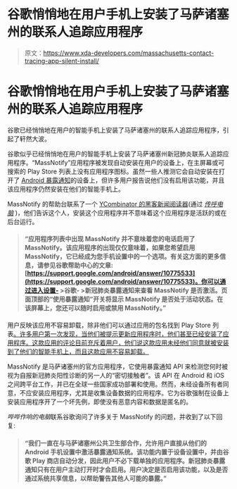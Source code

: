 # 谷歌悄悄地在用户手机上安装了马萨诸塞州的联系人追踪应用程序

> 原文：<https://www.xda-developers.com/massachusetts-contact-tracing-app-silent-install/>

# 谷歌悄悄地在用户手机上安装了马萨诸塞州的联系人追踪应用程序

谷歌已经悄悄地在用户的智能手机上安装了马萨诸塞州的联系人追踪应用程序，引起了轩然大波。

谷歌似乎已经悄悄地在用户的智能手机上安装了马萨诸塞州新冠肺炎联系人追踪应用程序。“MassNotify”应用程序被发现自动安装在用户的设备上，在主屏幕或可搜索的 Play Store 列表上没有应用程序图标。虽然一些人推测它会自动安装在打开了 [Android 暴露通知](https://www.xda-developers.com/google-apple-exposure-notifications-express-covid-19-contact-tracing/)的设备上，但许多用户报告说他们没有启用该功能，并且该应用程序仍然安装在他们的智能手机上。

MassNotify 的帮助台联系了一个 [YCombinator 的黑客新闻阅读器](https://news.ycombinator.com/item?id=27563203)(通过 [*传呼电脑*](https://www.bleepingcomputer.com/news/security/google-force-installs-massachusetts-massnotify-android-covid-app/) )，他们告诉这个人，安装这个应用程序并不意味着这个应用程序是活跃的或在后台运行。

> #### “应用程序列表中出现 MassNotify 并不意味着您的电话启用了 MassNotify。该应用程序的出现仅仅意味着，如果您希望启用 MassNotify，它已经成为您手机设置中的一个选项。有关这方面的更多信息，请参见谷歌帮助中心的文章:[https://support.google.com/android/answer/10775533](https://support.google.com/android/answer/10775533)。你可以通过进入设置- >谷歌- >新冠肺炎暴露通知来查看 MassNotify 是否激活。页面顶部的“使用暴露通知”开关将显示 MassNotify 是否处于活动状态。在该屏幕上，您还可以随时启用或禁用 MassNotify。”

用户反映该应用不容易卸载，除非他们可以通过应用的包名找到 Play Store 列表[。许多用户第一次发现，当他们被提示更新应用程序时，他们甚至已经安装了应用程序。这款应用的评论目前充斥着用户，他们说这款应用未经他们同意就被安装到了他们的智能手机上，而且这款应用不容易卸载。](https://play.google.com/store/apps/details?id=gov.ma.covid19.exposurenotifications.v3)

MassNotify 是马萨诸塞州的官方应用程序，它使用暴露通知 API 来检测您何时被视为自报新冠肺炎阳性诊断的另一人的“密切接触者”。该 API 在 Android 和 iOS 之间跨平台工作，并已在全球一些国家成功部署和使用。然而，未经设备所有者同意，不应安装应用程序，尤其是收集设备数据的应用程序。它为谷歌强制在设备上安装应用程序开了一个坏先例，即使没有恶意内容和数据是匿名的。

*哔哔作响的电脑*联系谷歌询问了许多关于 MassNotify 的问题，并收到了以下回复:

> #### “我们一直在与马萨诸塞州公共卫生部合作，允许用户直接从他们的 Android 手机设置中激活暴露通知系统。该功能内置于设备设置中，并由谷歌 Play 商店自动分发，因此用户不必下载单独的应用程序。新冠肺炎暴露通知只有在用户主动打开时才会启用。用户决定是否启用该功能，以及是否通过系统共享信息，以帮助警告其他人可能的暴露。”